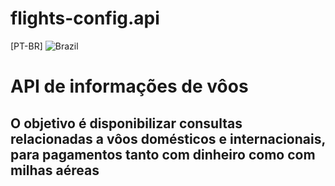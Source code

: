 # flights-config.api

[PT-BR] ![Brazil](https://raw.githubusercontent.com/stevenrskelton/flag-icon/master/png/16/country-4x3/br.png "Brazil")
# API de informações de vôos
## O objetivo é disponibilizar consultas relacionadas a vôos domésticos e internacionais, para pagamentos tanto com dinheiro como com milhas aéreas
